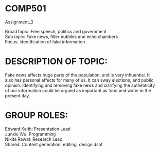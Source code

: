 # COMP501

Assignment_3

Broad topic: Free speech, politics and government\
Sub topic: Fake news, filter bubbles and echo chambers\
Focus: Identification of fake information

# DESCRIPTION OF TOPIC:
Fake news affects huge parts of the population, and is very influential. It also has personal affects for many of us. It can sway elections, and public opinion. Identifying and removing fake news and clarifying the authenticity of our information could be argued as important as food and water in the present day. 

# GROUP ROLES:

Edward Keith: Presentation Lead\
Junxiu Wu: Programming\
Nikita Rawat: Research Lead\
Shared: Content generation, editing, design
dsaf
